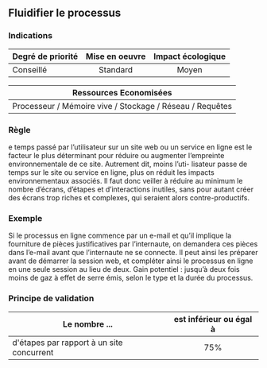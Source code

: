 ## Fluidifier le processus

### Indications
| Degré de priorité |      Mise en oeuvre       |  Impact écologique    | 
|-------------------|:-------------------------:|:---------------------:|
| Conseillé         | Standard                  | Moyen                 | 


|Ressources Economisées                                      |
|:----------------------------------------------------------:|
|Processeur / Mémoire vive / Stockage / Réseau / Requêtes    |

### Règle
e temps passé par l’utilisateur sur un site web ou un service en ligne est le facteur le plus déterminant pour réduire ou augmenter l’empreinte environnementale de ce site. Autrement dit, moins l’uti- lisateur passe de temps sur le site ou service en ligne, plus on réduit les impacts environnementaux associés.
Il faut donc veiller à réduire au minimum le nombre d’écrans, d’étapes et d’interactions inutiles, sans pour autant créer des écrans trop riches et complexes, qui seraient alors contre-productifs.

### Exemple
Si le processus en ligne commence par un e-mail et qu’il implique la fourniture de pièces justificatives par l’internaute, on demandera ces pièces dans l’e-mail avant que l’internaute ne se connecte. Il peut ainsi les préparer avant de démarrer la session web, et compléter ainsi le processus en ligne en une seule session au lieu de deux.
Gain potentiel : jusqu’à deux fois moins de gaz à effet de serre émis, selon le type et la durée du processus.

### Principe de validation

| Le nombre ...     | est inférieur ou égal à   |  
|-------------------|:-------------------------:|
| d'étapes par rapport à un site concurrent |   75%   |
